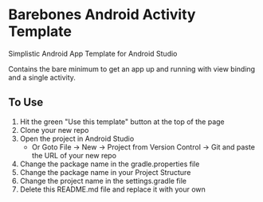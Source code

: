 # Barebones Android Activity Template
Simplistic Android App Template for Android Studio

Contains the bare minimum to get an app up and running with view binding and a single activity.

## To Use
1. Hit the green "Use this template" button at the top of the page
2. Clone your new repo
3. Open the project in Android Studio
    - Or Goto File -> New -> Project from Version Control -> Git and paste the URL of your new repo
4. Change the package name in the gradle.properties file
5. Change the package name in your Project Structure
6. Change the project name in the settings.gradle file
7. Delete this README.md file and replace it with your own